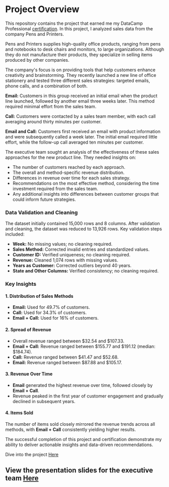 # Project Overview

This repository contains the project that earned me my DataCamp Professional [certification](https://www.datacamp.com/certificate/DA0028934332278). In this project, I analyzed sales data from the company Pens and Printers.

Pens and Printers supplies high-quality office products, ranging from pens and notebooks to desk chairs and monitors, to large organizations. Although they do not manufacture their products, they specialize in selling items produced by other companies.

The company's focus is on providing tools that help customers enhance creativity and brainstorming. They recently launched a new line of office stationery and tested three different sales strategies: targeted emails, phone calls, and a combination of both.

**Email:** Customers in this group received an initial email when the product line launched, followed by another email three weeks later. This method required minimal effort from the sales team.

**Call:** Customers were contacted by a sales team member, with each call averaging around thirty minutes per customer.

**Email and Call:** Customers first received an email with product information and were subsequently called a week later. The initial email required little effort, while the follow-up call averaged ten minutes per customer.

The executive team sought an analysis of the effectiveness of these sales approaches for the new product line. They needed insights on:

- The number of customers reached by each approach.
- The overall and method-specific revenue distribution.
- Differences in revenue over time for each sales strategy.
- Recommendations on the most effective method, considering the time investment required from the sales team.
- Any additional insights into differences between customer groups that could inform future strategies.

### Data Validation and Cleaning

The dataset initially contained 15,000 rows and 8 columns. After validation and cleaning, the dataset was reduced to 13,926 rows. Key validation steps included:

- **Week:** No missing values; no cleaning required.  
- **Sales Method:** Corrected invalid entries and standardized values.  
- **Customer ID:** Verified uniqueness; no cleaning required.  
- **Revenue:** Cleaned 1,074 rows with missing values.  
- **Years as Customer:** Corrected outliers beyond 40 years.  
- **State and Other Columns:** Verified consistency; no cleaning required.

### Key Insights

#### 1. Distribution of Sales Methods  
- **Email:** Used for 49.7% of customers.  
- **Call:** Used for 34.3% of customers.  
- **Email + Call:** Used for 16% of customers.  

#### 2. Spread of Revenue  
- Overall revenue ranged between $32.54 and $107.33.  
- **Email + Call:** Revenue ranged between $155.77 and $191.12 (median: $184.74).  
- **Call:** Revenue ranged between $41.47 and $52.68.  
- **Email:** Revenue ranged between $87.88 and $105.17.

#### 3. Revenue Over Time  
- **Email** generated the highest revenue over time, followed closely by **Email + Call**.  
- Revenue peaked in the first year of customer engagement and gradually declined in subsequent years.  

#### 4. Items Sold  
The number of items sold closely mirrored the revenue trends across all methods, with **Email + Call** consistently yielding higher results.

The successful completion of this project and certification demonstrate my ability to deliver actionable insights and data-driven recommendations.

Dive into the project [Here](https://www.datacamp.com/datalab/w/5d2c407f-92c7-42e7-9f37-dd0a9b6f6df0/)
## View the presentation slides for the executive team [Here](https://github.com/ahmedtanvir47/Product_Sales_Approach_Analysis/blob/main/Practical%20Exam%20Presentation.pdf)

<!-- Dive into the project [Here](https://github.com/JachimmaChristian/Product-Sales-Analysis-with-Python/blob/main/workspace%20Pen%26Printers/workspace/notebook.ipynb)
## View the presentation slides for the executive team [Here](https://github.com/JachimmaChristian/Product-Sales-Analysis-with-Python/blob/main/PRACTICAL%20EXAM%20PRESENTATION%20-%20Christian%20Jachimma%20%20Christian.pdf) -->
